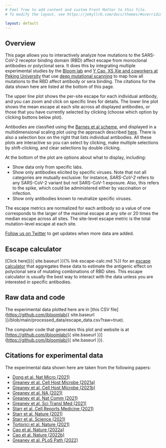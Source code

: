 ```yaml
---
# Feel free to add content and custom Front Matter to this file.
# To modify the layout, see https://jekyllrb.com/docs/themes/#overriding-theme-defaults

layout: default
---
```


## Overview
This page allows you to interactively analyze how mutations to the SARS-CoV-2 receptor binding domain (RBD) affect escape from monoclonal antibodies or polyclonal sera.
It does this by integrating multiple experimental studies by the [Bloom lab](https://research.fredhutch.org/bloom/en.html) and [Y Cao, XS Xie and coworkers at Peking University](https://icg.pku.edu.cn/en/research/faculty/269364.htm) that use [deep mutational scanning](https://www.sciencedirect.com/science/article/pii/S1931312820306247) to map how all mutations to the RBD affect antibody or sera binding.
The citations for the data shown here are listed at the bottom of this page.

The upper line plot shows the per-site escape for each individual antibody, and you can zoom and click on specific lines for details.
The lower line plot shows the mean escape at each site across all displayed antibodies, or those that you have currently selected by clicking (choose which option by clicking buttons below plot).

Antibodies are classfied using the [Barnes et al scheme](https://www.nature.com/articles/s41586-020-2852-1), and displayed in a multidimensional scaling plot using the approach described [here](https://www.sciencedirect.com/science/article/pii/S1931312820306247).
There is also a selection box on the right that lists individual antibodies.
All these plots are interactive so you can select by clicking, make multiple selections by shift-clicking, and clear selections by double clicking.

At the bottom of the plot are options about what to display, including:

 - Show data only from specific labs.
 - Show only antibodies elicited by specific viruses. Note that not all categories are mutually exclusive: for instance, *SARS-CoV-2* refers to any SARS-CoV-2 variant but not SARS-CoV-1 exposure. Also, this refers to the spike, which could be administered either by vaccination or infection.
 - Show only antibodies known to neutralize specific viruses.

The escape metrics are normalized for each antibody so a value of one corresponds to the larger of the maximal escape at any site or 20 times the median escape across all sites.
The site-level escape metric is the total mutation-level escape at each site.

[Follow us on Twitter](https://twitter.com/jbloom_lab) to get updates when more data are added.

## Escape calculator
[Click here]({{ site.baseurl }}{% link escape-calc.md %}) for an [escape calculator](https://doi.org/10.1101/2021.12.04.471236) that aggregates these data to estimate the antigenic effect on polyclonal sera of mutating combinations of RBD sites.
This escape calculator is usually the best way to interact with the data unless you are interested in specific antibodies.

## Raw data and code
The experimental data plotted here are in [this CSV file](https://github.com/jbloomlab{{ site.baseurl }}/blob/main/processed_data/escape_data.csv?raw=true).

The computer code that generates this plot and website is at [https://github.com/jbloomlab/{{ site.baseurl }}](https://github.com/jbloomlab/{{ site.baseurl }}).

## Citations for experimental data
The experimental data shown here are taken from the following papers:
  - [Dong et al. Nat Micro (2021)](https://www.nature.com/articles/s41564-021-00972-2)
  - [Greaney et al. Cell Host Microbe (2021a)](https://www.sciencedirect.com/science/article/pii/S1931312820306247)
  - [Greaney et al. Cell Host Microbe (2021b)](https://www.sciencedirect.com/science/article/pii/S1931312821000822)
  - [Greaney et al. NA (2021)](https://github.com/jbloomlab/SARS-CoV-2-RBD_MAP_COV2-2955)
  - [Greaney et al. Nat Comm (2021)](https://www.nature.com/articles/s41467-021-24435-8)
  - [Greaney et al. Sci Transl Med (2021)](https://stm.sciencemag.org/content/13/600/eabi9915)
  - [Starr et al. Cell Reports Medicine (2021)](https://doi.org/10.1016/j.xcrm.2021.100255)
  - [Starr et al. Nature (2021)](https://www.nature.com/articles/s41586-021-03807-6)
  - [Starr et al. Science (2021)](https://science.sciencemag.org/content/early/2021/01/22/science.abf9302)
  - [Tortorici et al. Nature (2021)](https://www.nature.com/articles/s41586-021-03817-4)
  - [Cao et al. Nature (2022a)](https://www.nature.com/articles/s41586-022-04980-y)
  - [Cao et al. Nature (2022b)](https://www.nature.com/articles/s41586-021-04385-3)
  - [Greaney et al. PLoS Path (2022)](https://journals.plos.org/plospathogens/article?id=10.1371/journal.ppat.1010248)
